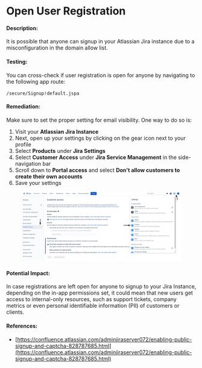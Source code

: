 # Open User Registration

#### Description:

It is possible that anyone can signup in your Atlassian Jira instance due to a misconfiguration in the domain allow list.

#### Testing:

You can cross-check if user registration is open for anyone by navigating to the following app route:

```
/secure/Signup!default.jspa
```

#### Remediation:

Make sure to set the proper setting for email visibility. One way to do so is:

1. Visit your **Atlassian Jira Instance**
2. Next, open up your settings by clicking on the gear icon next to your profile
3. Select **Products** under **Jira Settings**
4. Select **Customer Access** under **Jira Service Management** in the side-navigation bar
5. Scroll down to **Portal access** and select **Don't allow customers to create their own accounts**
6. Save your settings

<figure><img src="../../.gitbook/assets/image (18).png" alt=""><figcaption></figcaption></figure>

#### Potential Impact:

In case registrations are left open for anyone to signup to your Jira Instance, depending on the in-app permissions set, it could mean that new users get access to internal-only resources, such as support tickets, company metrics or even personal identifiable information (PII) of customers or clients.

#### References:

* [https://confluence.atlassian.com/adminjiraserver072/enabling-public-signup-and-captcha-828787685.html](https://confluence.atlassian.com/adminjiraserver072/enabling-public-signup-and-captcha-828787685.html)
